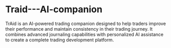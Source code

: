 # Traid---AI-companion
TrAid is an AI-powered trading companion designed to help traders improve their performance and maintain consistency in their trading journey. It combines advanced journaling capabilities with personalized AI assistance to create a complete trading development platform.

